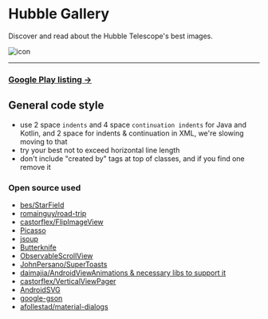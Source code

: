 # Hubble Gallery
Discover and read about the Hubble Telescope's best images.
 
![icon](http://i.imgur.com/wEWW2OH.png)

----
### [Google Play listing →](https://play.google.com/store/apps/details?id=com.getflow.tasks)


## General code style

- use 2 space `indents` and 4 space `continuation indents` for Java and Kotlin, and 2 space for indents & continuation in XML, we're slowing moving to that
- try your best not to exceed horizontal line length
- don't include "created by" tags at top of classes, and if you find one remove it

### Open source used

 - [bes/StarField](https://github.com/bes/StarField)
 - [romainguy/road-trip](https://github.com/romainguy/road-trip)
 - [castorflex/FlipImageView](https://github.com/castorflex/FlipImageView)
 - [Picasso](http://square.github.io/picasso/)
 - [jsoup](http://jsoup.org/)
 - [Butterknife](http://jakewharton.github.io/butterknife/)
 - [ObservableScrollView](https://github.com/ksoichiro/Android-ObservableScrollView)
 - [JohnPersano/SuperToasts](https://github.com/JohnPersano/SuperToasts)
 - [daimajia/AndroidViewAnimations & necessary libs to support it](https://github.com/daimajia/AndroidViewAnimations)
 - [castorflex/VerticalViewPager](https://github.com/castorflex/VerticalViewPager)
 - [AndroidSVG](https://code.google.com/p/androidsvg/)
 - [google-gson](https://code.google.com/p/google-gson/)
 - [afollestad/material-dialogs](https://github.com/afollestad/material-dialogs)
